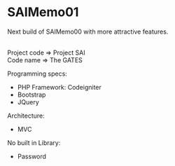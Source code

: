 # SAIMemo01
Next build of SAIMemo00 with more attractive features. </br>

</br>
Project code => Project SAI </br>
Code name => The GATES

Programming specs:
  - PHP Framework: Codeigniter
  - Bootstrap
  - JQuery

Architecture:
  - MVC

No built in Library:
  - Password
